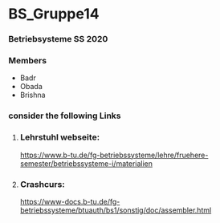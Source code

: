# BS_Gruppe14
### Betriebsysteme SS 2020 

### Members 
* Badr
* Obada 
* Brishna 


### consider the following Links 

1. ### Lehrstuhl webseite: 
   https://www.b-tu.de/fg-betriebssysteme/lehre/fruehere-semester/betriebssysteme-i/materialien
   
2. ### Crashcurs: 
   https://www-docs.b-tu.de/fg-betriebssysteme/btuauth/bs1/sonstig/doc/assembler.html
   
